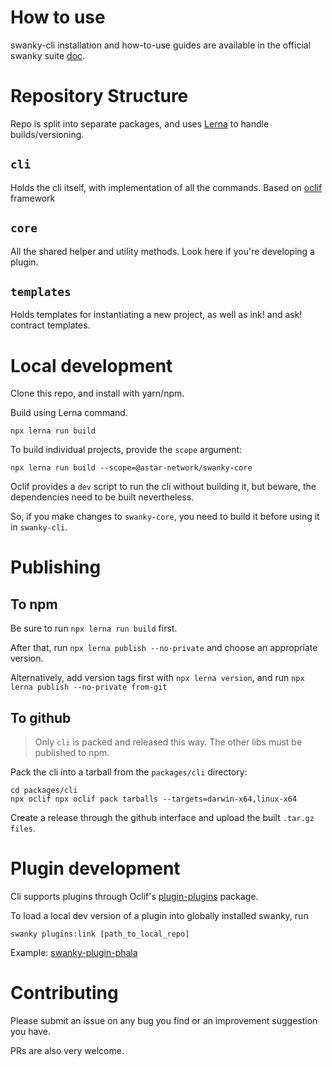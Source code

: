 # How to use
swanky-cli installation and how-to-use guides are available in the official swanky suite [doc](https://docs.astar.network/docs/wasm/sc-dev/swanky).

# Repository Structure

Repo is split into separate packages, and uses [Lerna](https://github.com/lerna/lerna) to handle builds/versioning.

## `cli`

Holds the cli itself, with implementation of all the commands.
Based on [oclif](https://github.com/oclif/oclif) framework

## `core`

All the shared helper and utility methods.
Look here if you're developing a plugin.

## `templates`

Holds templates for instantiating a new project,
as well as ink! and ask! contract templates.

# Local development

Clone this repo, and install with yarn/npm.

Build using Lerna command.

```
npx lerna run build
```

To build individual projects, provide the `scope` argument:

```
npx lerna run build --scope=@astar-network/swanky-core
```

Oclif provides a `dev` script to run the cli without building it, but beware, the dependencies need to be built nevertheless.

So, if you make changes to `swanky-core`, you need to build it before using it in `swanky-cli`.

# Publishing

## To npm

Be sure to run `npx lerna run build` first.

After that, run `npx lerna publish --no-private` and choose an appropriate version.

Alternatively, add version tags first with `npx lerna version`, and run `npx lerna publish --no-private from-git`

## To github

> Only `cli` is packed and released this way. The other libs must be published to npm.

Pack the cli into a tarball from the `packages/cli` directory:

```
cd packages/cli
npx oclif npx oclif pack tarballs --targets=darwin-x64,linux-x64
```

Create a release through the github interface and upload the built `.tar.gz files`.

# Plugin development

Cli supports plugins through Oclif's [plugin-plugins](https://github.com/oclif/plugin-plugins) package.

To load a local dev version of a plugin into globally installed swanky, run

```
swanky plugins:link [path_to_local_repo]
```

Example: [swanky-plugin-phala](https://github.com/AstarNetwork/swanky-plugin-phala)

# Contributing

Please submit an issue on any bug you find or an improvement suggestion you have.

PRs are also very welcome.
